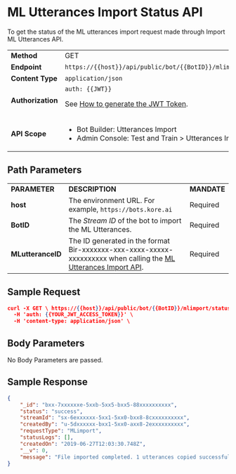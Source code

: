 # ML Utterances Import Status API

To get the status of the ML utterances import request made through Import ML Utterances API.


<table>
  <tr>
   <td><strong>Method</strong>
   </td>
   <td>GET
   </td>
  </tr>
  <tr>
   <td><strong>Endpoint</strong>
   </td>
   <td><code>https://{{host}}/api/public/bot/{{BotID}}/mlimport/status/{{MLutteranceID}}</code>
   </td>
  </tr>
  <tr>
   <td><strong>Content Type</strong>
   </td>
   <td><code>application/json</code>
   </td>
  </tr>
  <tr>
   <td><strong>Authorization</strong>
   </td>
   <td><code>auth: {{JWT}}</code>
<p>
See <a href="https://developer.kore.ai/docs/bots/api-guide/apis/#Generating_the_JWT_Token">How to generate the JWT Token</a>.
   </td>
  </tr>
  <tr>
   <td><strong>API Scope</strong>
   </td>
   <td>
<ul>

<li>Bot Builder: Utterances Import

<li>Admin Console: Test and Train > Utterances Import
</li>
</ul>
   </td>
  </tr>
</table>


 


## Path Parameters


<table>
  <tr>
   <td><strong>PARAMETER</strong>
   </td>
   <td><strong>DESCRIPTION</strong>
   </td>
   <td><strong>MANDATE</strong>
   </td>
  </tr>
  <tr>
   <td><strong>host</strong>
   </td>
   <td>The environment URL. For example, <code>https://bots.kore.ai</code>
   </td>
   <td>Required
   </td>
  </tr>
  <tr>
   <td><strong>BotID</strong>
   </td>
   <td>The <em>Stream ID</em> of the bot to import the ML Utterances.
   </td>
   <td>Required
   </td>
  </tr>
  <tr>
   <td><strong>MLutteranceID</strong>
   </td>
   <td>The ID generated in the format Bir-xxxxxxx-xxx-xxxx-xxxxx-xxxxxxxxxx when calling the <a href="https://developer.kore.ai/docs/bots/api-guide/ml-utterances-import-api/">ML Utterances Import API</a>.
   </td>
   <td>Required
   </td>
  </tr>
</table>


 


## Sample Request


```json
curl -X GET \ https://{{host}}/api/public/bot/{{BotID}}/mlimport/status/{{MLutteranceID}} \
  -H 'auth: {{YOUR_JWT_ACCESS_TOKEN}}' \
  -H 'content-type: application/json' \
```


 


## Body Parameters

No Body Parameters are passed.

 


## Sample Response


```json
{
    "_id": "bxx-7xxxxxxe-5xxb-5xx5-bxx5-88xxxxxxxxxx",
    "status": "success",
    "streamId": "sx-6exxxxxx-5xx1-5xx0-bxx8-8cxxxxxxxxxx",
    "createdBy": "u-5dxxxxxx-bxx1-5xx0-axx8-2exxxxxxxxxx",
    "requestType": "MLimport",
    "statusLogs": [],
    "createdOn": "2019-06-27T12:03:30.748Z",
    "__v": 0,
    "message": "File imported completed. 1 utterances copied successfully"
}
